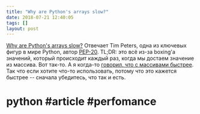 ```yaml
---
title: "Why are Python's arrays slow?"
date: 2018-07-21 12:40:05
tags: []
layout: post
---
```


[Why are Python's arrays slow?](https://stackoverflow.com/a/36778655) Отвечает Tim Peters, одна из ключевых фигур в мире Python, автор [PEP-20](https://t.me/itgram_channel/128). TL;DR: это всё из-за boxing'а значений, который происходит каждый раз, когда мы достаем значение из массива. Вот так-то. А я когда-то [говорил, что с массивами быстрее](https://t.me/itgram_channel/85). Так что если хотите что-то использовать, потому что это кажется быстрее -- сначала убедитесь, что так и есть.

# python #article #perfomance
